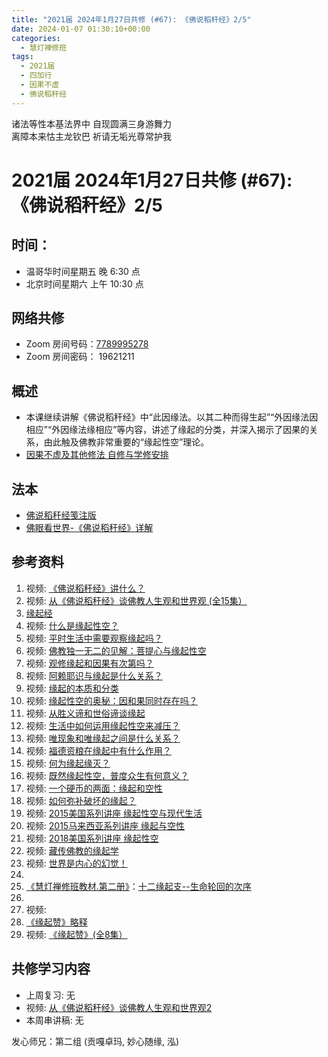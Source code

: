 ```yaml
---
title: "2021届 2024年1月27日共修 (#67): 《佛说稻秆经》2/5"
date: 2024-01-07 01:30:10+00:00
categories:
  - 慧灯禅修班
tags:
  - 2021届
  - 四加行
  - 因果不虚
  - 佛说稻秆经
---
```

诸法等性本基法界中 自现圆满三身游舞力\
离障本来怙主龙钦巴 祈请无垢光尊常护我

# 2021届 2024年1月27日共修 (#67): 《佛说稻秆经》2/5

## 时间：

* 温哥华时间星期五 晚 6:30 点
* 北京时间星期六 上午 10:30 点

## 网络共修

* Zoom 房间号码：[7789995278](https://us02web.zoom.us/j/7789995278?pwd=VjZmbWJFY2k2K0E5RVB2cTNIQmhqUT09)
* Zoom 房间密码： 19621211

## 概述

* 本课继续讲解《佛说稻秆经》中“此因缘法。以其二种而得生起”“外因缘法因相应”“外因缘法缘相应”等内容，讲述了缘起的分类，并深入揭示了因果的关系，由此触及佛教非常重要的“缘起性空”理论。 
* [因果不虚及其他修法 自修与学修安排 ](https://fohuifayu.com/index.php/huideng-jiangtang/chanxiuke/zen-03/8655-zen03-ygbx?title=%E4%BD%9B%E8%AF%B4%E7%A8%BB%E7%A7%86%E7%BB%8F)

## 法本

* [](https://www.huidengvan.com/pages/fsdgj/)[](/f/up/佛眼看世界-《佛说稻秆经》详解.pdf)[佛说稻秆经笺注版](https://www.huidengvan.com/pages/fsdgj/)
* [佛眼看世界-《佛说稻秆经》详解](https://fohuifayu.com/index.php/huideng-zhiguang/dianzi-congshu/jingdian-jiedu/jingdian-jiedu-5)

## 参考资料[](https://www.huidengvan.com/posts/2023-08-05-2021%E5%B1%8A-2023%E5%B9%B48%E6%9C%8812%E6%97%A5%E5%85%B1%E4%BF%AE-46-%E8%BD%AE%E5%9B%9E%E8%BF%87%E6%82%A3%E6%95%B4%E4%BD%932-2%E4%B8%89%E6%A0%B9%E6%9C%AC%E8%8B%A6/)

1. 视频: [《佛说稻秆经》讲什么？ ](https://fohuifayu.com/index.php/shipin-jingcui/jingcai-shipin/3098-Y16123-Y09?title=)
2. 视频: [](https://fohuifayu.com/index.php/shipin-jingcui/jingcai-shipin/3098-Y16123-Y09?title=)[从《佛说稻秆经》谈佛教人生观和世界观 (全15集）](https://fohuifayu.com/index.php/huideng-jiangtang/jingdian-jiedu/foshuo-daoganjing)
3. [缘起经](https://fohuifayu.com/index.php/other-column/xiangguan-jinglun/jingdian/yuanqi-jing/8377-d33?title=) 
4. [](https://www.huidengvan.com/posts/2022-07-31-%E4%BD%9B%E6%95%99%E7%9A%84%E4%B8%96%E7%95%8C%E8%A7%82-2021%E5%B1%8A-2022%E5%B9%B48%E6%9C%885%E6%97%A5%E5%85%B1%E4%BF%AE/)视频: [什么是缘起性空？](https://fohuifayu.com/index.php/shipin-jingcui/jingcai-shipin/8027-y14049-y02?title=) 
5. 视频: [平时生活中需要观察缘起吗？](https://fohuifayu.com/index.php/shipin-jingcui/wenda-zhailu/5517-V19006-V08?title=)
6. 视频: [佛教独一无二的见解：菩提心与缘起性空 ](https://fohuifayu.com/index.php/shipin-jingcui/jingcai-shipin/5141-Y16029-Y01?title=)
7. 视频: [观修缘起和因果有次第吗？](https://fohuifayu.com/index.php/shipin-jingcui/wenda-zhailu/4829-V19030-V07?title=)
8. 视频: [阿赖耶识与缘起是什么关系？](https://fohuifayu.com/index.php/shipin-jingcui/wenda-zhailu/4772-V19026-V02?title=)
9. 视频: [缘起的本质和分类](https://fohuifayu.com/index.php/shipin-jingcui/jingcai-shipin/3486-Y16124-Y03?title=)
10. 视频: [缘起性空的奥秘：因和果同时存在吗？](https://fohuifayu.com/index.php/shipin-jingcui/jingcai-shipin/3412-Y16124-Y08?title=)
11. 视频: [从胜义谛和世俗谛谈缘起](https://fohuifayu.com/index.php/shipin-jingcui/jingcai-shipin/3282-Y16129-Y07?title=)
12. 视频: [生活中如何运用缘起性空来减压？](https://fohuifayu.com/index.php/shipin-jingcui/wenda-zhailu/3134-V16128-V22?title=)
13. 视频: [唯现象和唯缘起之间是什么关系？](https://fohuifayu.com/index.php/shipin-jingcui/wenda-zhailu/3079-V16129-V16?title=)
14. 视频: [福德资粮在缘起中有什么作用？](https://fohuifayu.com/index.php/shipin-jingcui/wenda-zhailu/3042-V16129-V12?title=)
15. 视频: [何为缘起缘灭？](https://fohuifayu.com/index.php/shipin-jingcui/jingcai-shipin/2922-Y16123-Y05?title=)
16. 视频: [既然缘起性空，普度众生有何意义？](https://fohuifayu.com/index.php/shipin-jingcui/wenda-zhailu/2688-V16127-V02?title=)
17. 视频: [一个硬币的两面：缘起和空性](https://fohuifayu.com/index.php/shipin-jingcui/jingcai-shipin/2633-Y16124-Y02?title=)
18. 视频: [如何弥补破坏的缘起？](https://fohuifayu.com/index.php/shipin-jingcui/wenda-zhailu/2092-W16017-V05?title=) 
19. 视频: [2015美国系列讲座 缘起性空与现代生活](https://fohuifayu.com/index.php/huideng-jiangtang/huanqiu-xilie/mei-guo/1126-l15015?title=)
20. 视频: [2015马来西亚系列讲座 缘起与空性](https://fohuifayu.com/index.php/huideng-jiangtang/huanqiu-xilie/malai-xiya/846-l15001?title=)
21. 视频: [2018美国系列讲座 缘起性空](https://fohuifayu.com/index.php/huideng-jiangtang/huanqiu-xilie/mei-guo/2912-l18051?title=)
22. 视频: [藏传佛教的缘起学](https://fohuifayu.com/index.php/huideng-jiangtang/fofa-jianxiu/zangchuan-fojiao-xilie/765-l12039?title=) 
23. 视频: [世界是内心的幻觉！](https://fohuifayu.com/index.php/shipin-jingcui/jingcai-shipin/5974-y10008-y03)
24. [](https://www.huidengvan.com/posts/2022-07-11-%E5%8D%81%E4%BA%8C%E7%BC%98%E8%B5%B7%E6%94%AF-%E7%94%9F%E5%91%BD%E8%BD%AE%E5%9B%9E%E7%9A%84%E6%AC%A1%E5%BA%8F-2021%E5%B1%8A-2022%E5%B9%B47%E6%9C%8815%E6%97%A5%E5%85%B1%E4%BF%AE/)
25. [《慧灯禅修班教材.第二册》](https://huidengchanxiu.net/books/b2)：[十二缘起支--生命轮回的次序](https://huidengchanxiu.net/books/b2/2-11)
26.
27. 视频: 
28. [《缘起赞》略释](https://fohuifayu.com/index.php/huideng-zhiguang/dianzi-congshu/jingdian-jiedu/jingdian-jiedu-4)
29. 视频: [《缘起赞》(全8集）](https://fohuifayu.com/index.php/huideng-jiangtang/jingdian-jiedu/yuanqi-zan)

## **共修学习内容**

* 上周复习: [](https://www.huidengvan.com/f/up/%E4%B8%B2%E8%AE%B2%E7%A8%BF-%E7%94%9F%E8%8B%A6%E8%80%81%E8%8B%A6.ppt)[](https://www.huidengvan.com/f/up/%E4%B8%8A%E5%91%A8%E5%A4%8D%E4%B9%A0-%E7%97%85%E8%8B%A6.docx)[](https://www.huidengvan.com/f/up/%E4%B8%B2%E8%AE%B2%E7%A8%BF-%E7%88%B1%E5%88%AB%E7%A6%BB%E8%8B%A6.docx)[](/f/up/上周复习-不欲临苦.docx)无
* [](/f/up/串讲稿-人生八苦.pdf)视频: [从《佛说稻秆经》谈佛教人生观和世界观2](https://fohuifayu.com/index.php/huideng-jiangtang/rensheng-zhihui/2016-07-21-09-15-04/2017-01-20-04-20-16/1706-l16124)
* 本周串讲稿: [](https://www.huidengvan.com/f/up/%E4%B8%B2%E8%AE%B2%E7%A8%BF-%E7%94%9F%E8%8B%A6%E8%80%81%E8%8B%A6.ppt)[](https://www.huidengvan.com/f/up/%E4%B8%8A%E5%91%A8%E5%A4%8D%E4%B9%A0-%E7%97%85%E8%8B%A6.docx)[](https://www.huidengvan.com/f/up/%E4%B8%B2%E8%AE%B2%E7%A8%BF-%E7%88%B1%E5%88%AB%E7%A6%BB%E8%8B%A6.docx)[](/f/up/上周复习-不欲临苦.docx)无

发心师兄：第二组 (贡嘎卓玛, 妙心随缘, 泓)